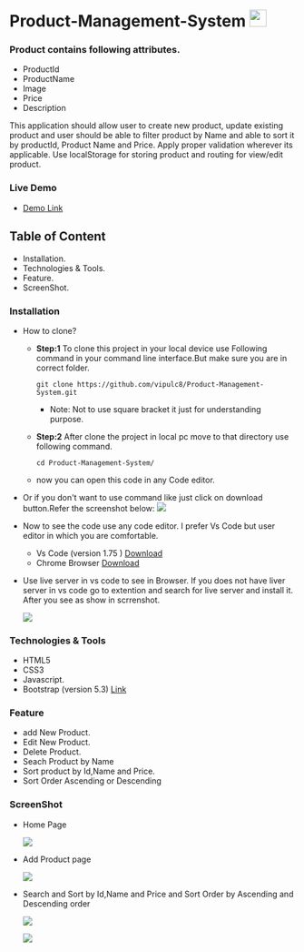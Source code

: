 # Product-Management-System <img src="https://img.icons8.com/color/512/javascript.png" width="30px" height="30px"/>
### Product contains following attributes.
 - ProductId
 - ProductName
 - Image
 - Price
 - Description

This application should allow user to create new product, update existing product and user should be able to filter product by Name and able to sort it by productId, Product Name and Price. Apply proper validation wherever its applicable. Use localStorage for storing product and routing for view/edit product.
### Live Demo
- [Demo Link](https://vipulc8.github.io/Product-Management-System/)


## Table of Content

- Installation.
- Technologies & Tools.
- Feature. 
- ScreenShot.

### Installation
  
  - How to clone?
    - **Step:1** To clone this project in your local device use Following command in your command line interface.But make
      sure you are in correct folder.
      
      ```
      git clone https://github.com/vipulc8/Product-Management-System.git
      ```
      - Note: Not to use square bracket it just for understanding purpose.
      
    - **Step:2** After clone the project in local pc move to that directory use following command.
      
      ```
      cd Product-Management-System/
      ```
    - now you can open this code in any Code editor.
    
  - Or if you don't want to use command like just click on download button.Refer the screenshot below:
        ![](https://www.linkpicture.com/q/download_116.jpg)

  - Now to see the code use any code editor. I prefer Vs Code but user editor in which you are comfortable.
    * Vs Code (version 1.75 ) [Download](https://code.visualstudio.com/)
    * Chrome Browser [Download](https://www.google.com/intl/en_in/chrome/)
    
  - Use live server in vs code to see in Browser. If you does not have liver server in vs code go to extention and search for live server and install it. After you see as show in scrrenshot.
    
    ![](https://www.linkpicture.com/q/Screenshot-from-2023-02-17-12-30-42.png)

### Technologies & Tools

- HTML5
- CSS3
- Javascript.
- Bootstrap (version 5.3) [Link](https://getbootstrap.com/) 

### Feature
  - add New Product.
  - Edit New Product.
  - Delete Product.
  - Seach Product by Name
  - Sort product by Id,Name and Price.
  - Sort Order Ascending or Descending
  
### ScreenShot 
  - Home Page
  
    ![](https://www.linkpicture.com/q/home-pagepng_2.png)
    
  - Add Product page
   
    ![](https://www.linkpicture.com/q/Screenshot-4_35.png)
    
  - Search and Sort by Id,Name and Price and Sort Order by Ascending and Descending order

    ![](https://www.linkpicture.com/q/Screenshot-2_2.png)
    
    ![](https://www.linkpicture.com/q/Screenshot-3_51.png)
